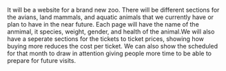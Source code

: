 It will be a website for a brand new zoo. There will be different sections for the avians, land mammals, and aquatic animals that we currently have or plan to have in the near future. Each page will have the name of the anmimal, it species, weight, gender, and health of the animal.We will also have a seperate sections for the tickets to ticket prices, showing how buying more reduces the cost per ticket. We can also show the scheduled for that month to draw in attention giving people more time to be able to prepare for future visits.


